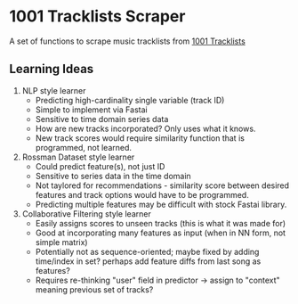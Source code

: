 1001 Tracklists Scraper
=======================
A set of functions to scrape music tracklists from [1001 Tracklists](https://www.1001tracklists.com)


Learning Ideas
--------------
1. NLP style learner
	+ Predicting high-cardinality single variable (track ID)
	+ Simple to implement via Fastai
	+ Sensitive to time domain series data
	- How are new tracks incorporated? Only uses what it knows.
	- New track scores would require similarity function that is programmed, not learned.
2. Rossman Dataset style learner
	+ Could predict feature(s), not just ID
	+ Sensitive to series data in the time domain
	- Not taylored for recommendations - similarity score between desired features and track options would have to be programmed.
	- Predicting multiple features may be difficult with stock Fastai library.
3. Collaborative Filtering style learner
	+ Easily assigns scores to unseen tracks (this is what it was made for)
	+ Good at incorporating many features as input (when in NN form, not simple matrix)
	- Potentially not as sequence-oriented; maybe fixed by adding time/index in set? perhaps add feature diffs from last song as features?
	- Requires re-thinking "user" field in predictor -> assign to "context" meaning previous set of tracks?
